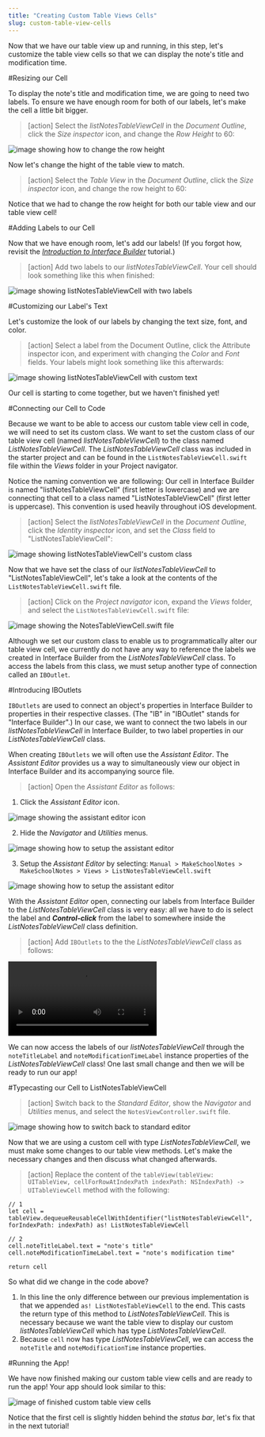 ```yaml
---
title: "Creating Custom Table Views Cells"
slug: custom-table-view-cells
---
```


Now that we have our table view up and running, in this step, let's customize the table view cells so that we can display the note's title and modification time.

#Resizing our Cell

To display the note's title and modification time, we are going to need two labels. To ensure we have enough room for both of our labels, let's make the cell a little bit bigger.

> [action]
Select the *listNotesTableViewCell* in the *Document Outline*, click the *Size inspector* icon, and change the *Row Height* to 60:
>
![image showing how to change the row height](./images/height.png)

Now let's change the hight of the table view to match.

> [action]
Select the *Table View* in the *Document Outline*, click the *Size inspector* icon, and change the row height to 60:

Notice that we had to change the row height for both our table view and our table view cell!


#Adding Labels to our Cell

<!-- ACTION: Remind them to set the constraints using auto layout before referring them back to the tutorial.  They should know how to do this at this point, but might need a quick reminder as to the steps involved.  A quick video of clicking "reset to suggested constraints "  -->
<!-- LATER ACTION: update link to Tip Calc  -->

Now that we have enough room, let's add our labels! (If you forgot how, revisit the [*Introduction to Interface Builder*](https://www.makeschool.com/tutorials/learn-how-to-build-your-very-first-ios-app/interface-builder) tutorial.)

> [action]
Add two labels to our *listNotesTableViewCell*. Your cell should look something like this when finished:
>
![image showing listNotesTableViewCell with two labels](./images/labels.png)


#Customizing our Label's Text

Let's customize the look of our labels by changing the text size, font, and color.

> [action] Select a label from the Document Outline, click the Attribute inspector icon, and experiment with changing the *Color* and *Font* fields. Your labels might look something like this afterwards:
>
![image showing listNotesTableViewCell with custom text](./images/custom.png)

Our cell is starting to come together, but we haven't finished yet!

#Connecting our Cell to Code

Because we want to be able to access our custom table view cell in code, we will need to set its custom class. We want to set the custom class of our table view cell (named *listNotesTableViewCell*) to the class named *ListNotesTableViewCell*. The *ListNotesTableViewCell* class was included in the starter project and can be found in the `ListNotesTableViewCell.swift` file within the *Views* folder in your Project navigator.

Notice the naming convention we are following: Our cell in Interface Builder is named "listNotesTableViewCell" (first letter is lowercase) and  we are connecting that cell to a class named "ListNotesTableViewCell" (first letter is uppercase). This convention is used heavily throughout iOS development.

> [action]
Select the *listNotesTableViewCell* in the *Document Outline*, click the *Identity inspector* icon, and set the *Class* field to "ListNotesTableViewCell":
>
![image showing listNotesTableViewCell's custom class](./images/custom-class.png)

Now that we have set the class of our *listNotesTableViewCell* to "ListNotesTableViewCell", let's take a look at the contents of the `ListNotesTableViewCell.swift` file.

> [action]
Click on the *Project navigator* icon, expand the *Views* folder, and select the `ListNotesTableViewCell.swift` file:
>
![image showing the NotesTableViewCell.swift file](./images/code.png)

Although we set our custom class to enable us to programmatically alter our table view cell, we currently do not have any way to reference the labels we created in Interface Builder from the *ListNotesTableViewCell* class. To access the labels from this class, we must setup another type of connection called an `IBOutlet`.

#Introducing IBOutlets

`IBOutlets` are used to connect an object's properties in Interface Builder to properties in their respective classes. (The "IB" in "IBOutlet" stands for "Interface Builder".) In our case, we want to connect the two labels in our *listNotesTableViewCell* in Interface Builder, to two label properties in our *ListNotesTableViewCell* class.

When creating `IBOutlets` we will often use the *Assistant Editor*. The *Assistant Editor* provides us a way to simultaneously view our object in Interface Builder and its accompanying source file.

> [action]
Open the *Assistant Editor* as follows:
>
1. Click the *Assistant Editor* icon.
>
  ![image showing the assistant editor icon](./images/assistant.png)
>
2. Hide the *Navigator* and *Utilities* menus.
>
  ![image showing how to setup the assistant editor](./images/hide.png)
>
3. Setup the *Assistant Editor* by selecting: `Manual > MakeSchoolNotes > MakeSchoolNotes > Views > ListNotesTableViewCell.swift`
>
  ![image showing how to setup the assistant editor](./images/setup.png)



With the *Assistant Editor* open, connecting our labels from Interface Builder to the *ListNotesTableViewCell* class is very easy: all we have to do is select the label and ***Control-click*** from the label to somewhere inside the *ListNotesTableViewCell* class definition.

> [action]
Add `IBOutlets` to the the *ListNotesTableViewCell* class as follows:
>
![ms-video](https://s3.amazonaws.com/mgwu-misc/Make+School+Notes/add-iboutlets.mov)

We can now access the labels of our *listNotesTableViewCell* through the `noteTitleLabel` and `noteModificationTimeLabel` instance properties of the *ListNotesTableViewCell* class! One last small change and then we will be ready to run our app!

#Typecasting our Cell to ListNotesTableViewCell

> [action]
Switch back to the *Standard Editor*, show the *Navigator* and *Utilities* menus, and select the `NotesViewController.swift` file.
>
![image showing how to switch back to standard editor](./images/standard-editor.png)

Now that we are using a custom cell with type *ListNotesTableViewCell*, we must make some changes to our table view methods. Let's make the necessary changes and then discuss what changed afterwards.

> [action]
Replace the content of the `tableView(tableView: UITableView, cellForRowAtIndexPath indexPath: NSIndexPath) -> UITableViewCell` method with the following:
>
    // 1
    let cell = tableView.dequeueReusableCellWithIdentifier("listNotesTableViewCell", forIndexPath: indexPath) as! ListNotesTableViewCell
>    
    // 2
    cell.noteTitleLabel.text = "note's title"
    cell.noteModificationTimeLabel.text = "note's modification time"
>    
    return cell

<!-- ACTION: When casting the cell type to ListNotesTableViewCell, add a sentence to explain (1) why this is okay (2) The benefit:  Help students make the connection between the specified return type and our cast (e.g. "Since ListNotesTableViewCell is a subclass of UITableViewCell, this is allowed.  In this way, we can return custom table view cells instead of the ones provided by Xcode.")   -->

So what did we change in the code above?

1. In this line the only difference between our previous implementation is that we appended `as! ListNotesTableViewCell` to the end. This casts the return type of this method to *ListNotesTableViewCell*. This is necessary because we want the table view to display our custom *listNotesTableViewCell* which has type *ListNotesTableViewCell*.
2. Because `cell` now has type *ListNotesTableViewCell*, we can access the `noteTitle` and `noteModificationTime` instance properties.

#Running the App!

We have now finished making our custom table view cells and are ready to run the app! Your app should look similar to this:

![image of finished custom table view cells](./images/finished-custom-cell.png)

Notice that the first cell is slightly hidden behind the *status bar*, let's fix that in the next tutorial!

<!-- ACTION: Add a tl;dr info box containing all steps they should have completed on this page of the tutorial.  For an example, see page 1 of tutorial. (see P01) -->
